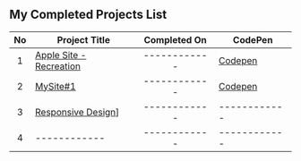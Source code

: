 
## My Completed Projects List

| No  |  Project Title  |  Completed On | CodePen |
| :------------: | ------------ | :------------: | ------------ |
| 1 | [Apple Site - Recreation](https://github.com/AlxCrmr/Site-recreations/tree/master/Apple) | ------------ | [Codepen](https://codepen.io/AlxCrmr/full/RLyobv/) |
| 2 | [MySite#1](https://github.com/AlxCrmr/Site-recreations/tree/master/MySite%231) | ------------ | [Codepen](https://codepen.io/AlxCrmr/full/pdzpNa/) |
| 3 | [Responsive Design]()] | ------------ | ------------ |
| 4 | ------------ | ------------ | ------------ |
